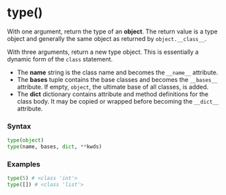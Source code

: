 # type()

With one argument, return the type of an **object**. The return value is a type object and generally the same object as returned by `object.__class__`.

With three arguments, return a new type object. This is essentially a dynamic form of the `class` statement.
- The **name** string is the class name and becomes the `__name__` attribute.
- The **bases** tuple contains the base classes and becomes the `__bases__` attribute. If empty, `object`, the ultimate base of all classes, is added.
- The **dict** dictionary contains attribute and method definitions for the class body. It may be copied or wrapped before becoming the `__dict__` attribute.

### Syntax
```python
type(object)
type(name, bases, dict, **kwds)
```

### Examples
```python
type(5) # <class 'int'>
type([]) # <class 'list'>
```